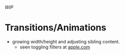 _WIP_

# Transitions/Animations
- growing width/height and adjusting sibling content.
  - seen toggling filters at [apple.com](http://www.apple.com/shop/accessories/all-accessories/whats-new)

